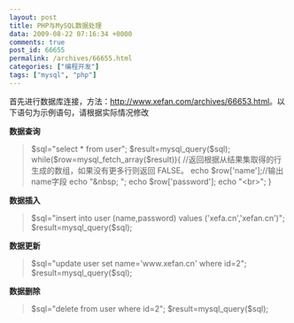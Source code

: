 ```yaml
---
layout: post
title: PHP与MySQL数据处理
data: 2009-08-22 07:16:34 +0000
comments: true
post_id: 66655
permalink: /archives/66655.html
categories: ["编程开发"]
tags: ["mysql", "php"]
---
```


首先进行数据库连接，方法：<a href="http://www.xefan.com/archives/66653.html" target="_blank">http://www.xefan.com/archives/66653.html</a>。以下语句为示例语句，请根据实际情况修改

<strong>数据查询
</strong>
<blockquote>$sql="select * from user";  
$result=mysql_query($sql);  
while($row=mysql_fetch_array($result)){  
//返回根据从结果集取得的行生成的数组，如果没有更多行则返回 FALSE。  
   echo $row['name'];//输出name字段  
   echo "&amp;nbsp;  ";  
   echo $row['password'];  
   echo "&lt;br&gt;";  
}  
 </blockquote>

<strong>数据插入</strong>
<blockquote>$sql="insert into user (name,password) values ('xefa.cn','xefan.cn')";  
$result=mysql_query($sql);</blockquote>

<strong>数据更新</strong>
<blockquote>$sql="update user set name='www.xefan.cn' where id=2";  
$result=mysql_query($sql);</blockquote>

<strong>数据删除</strong>
<blockquote>$sql="delete from user where id=2";  
$result=mysql_query($sql);</blockquote>
